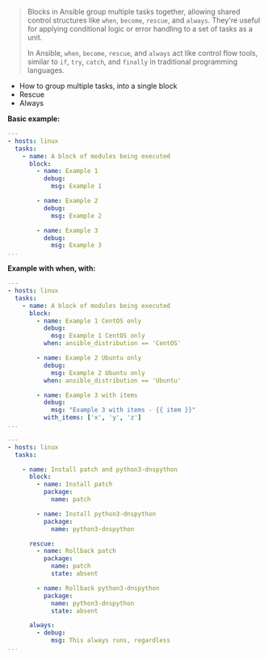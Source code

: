 > Blocks in Ansible group multiple tasks together, allowing shared control structures like `when`, `become`, `rescue`, and `always`. They're useful for applying conditional logic or error handling to a set of tasks as a unit.
> 
> In Ansible, `when`, `become`, `rescue`, and `always` act like control flow tools, similar to `if`, `try`, `catch`, and `finally` in traditional programming languages.

- How to group multiple tasks, into a single block
- Rescue
- Always

**Basic example:**
```yaml
---
- hosts: linux
  tasks:
    - name: A block of modules being executed
      block:
        - name: Example 1
          debug:
            msg: Example 1

        - name: Example 2
          debug:
            msg: Example 2

        - name: Example 3
          debug:
            msg: Example 3
...
```

**Example with when, with:**
```yaml
---
- hosts: linux
  tasks:
    - name: A block of modules being executed
      block:
        - name: Example 1 CentOS only
          debug:
            msg: Example 1 CentOS only
          when: ansible_distribution == 'CentOS'

        - name: Example 2 Ubuntu only
          debug:
            msg: Example 2 Ubuntu only
          when: ansible_distribution == 'Ubuntu'

        - name: Example 3 with items
          debug:
            msg: "Example 3 with items - {{ item }}"
          with_items: ['x', 'y', 'z'] 
...
```

```yaml
---
- hosts: linux
  tasks:

    - name: Install patch and python3-dnspython
      block:
        - name: Install patch
          package:
            name: patch

        - name: Install python3-dnspython
          package:
            name: python3-dnspython

      rescue:
        - name: Rollback patch
          package:
            name: patch
            state: absent

        - name: Rollback python3-dnspython
          package:
            name: python3-dnspython
            state: absent

      always:
        - debug:
            msg: This always runs, regardless
...
```